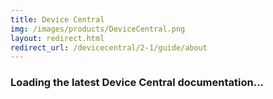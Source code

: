 ```yaml
---
title: Device Central
img: /images/products/DeviceCentral.png
layout: redirect.html
redirect_url: /devicecentral/2-1/guide/about
---
```


### Loading the latest Device Central documentation...










